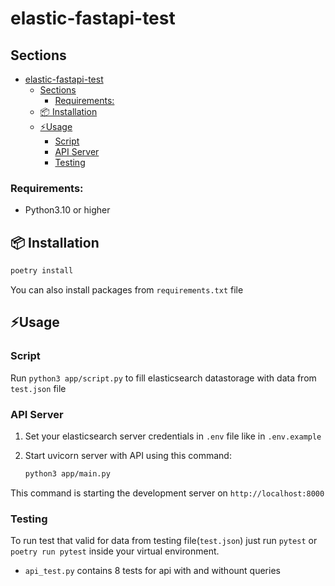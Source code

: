# elastic-fastapi-test

## Sections
- [elastic-fastapi-test](#elastic-fastapi-test)
  - [Sections](#sections)
    - [Requirements:](#requirements)
  - [📦 Installation](#-installation)
  - [⚡Usage](#usage)
    - [Script](#script)
    - [API Server](#api-server)
    - [Testing](#testing)


### Requirements:
 - Python3.10 or higher

## 📦 Installation

```bash
poetry install
```
You can also install packages from `requirements.txt` file

## ⚡Usage

### Script

Run `python3 app/script.py` to fill elasticsearch datastorage with data from `test.json` file


### API Server
1. Set your elasticsearch server credentials in `.env` file like in `.env.example`

2. Start uvicorn server with API using this command:
   ```bash
   python3 app/main.py
   ```
This command is starting the development server on `http://localhost:8000`

### Testing

To run test that valid for data from testing file(`test.json`) just run `pytest` or `poetry run pytest` inside your virtual environment.

- `api_test.py` contains 8 tests for api with and withount queries